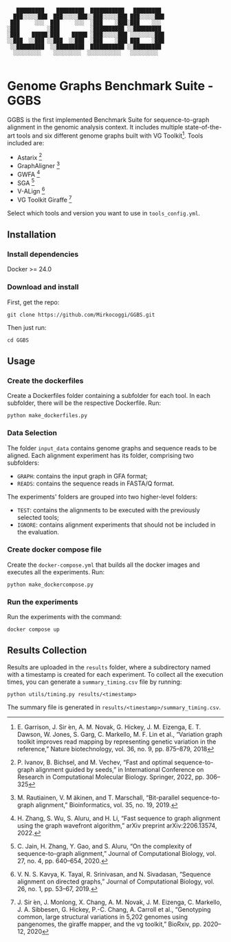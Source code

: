```
   █████████    █████████  ███████████   █████████ 
  ███░░░░░███  ███░░░░░███░░███░░░░░███ ███░░░░░███
 ███     ░░░  ███     ░░░  ░███    ░███░███    ░░░ 
░███         ░███          ░██████████ ░░█████████ 
░███    █████░███    █████ ░███░░░░░███ ░░░░░░░░███
░░███  ░░███ ░░███  ░░███  ░███    ░███ ███    ░███
 ░░█████████  ░░█████████  ███████████ ░░█████████ 
  ░░░░░░░░░    ░░░░░░░░░  ░░░░░░░░░░░   ░░░░░░░░░  
                                                   
```                                                 
                                                   
# Genome Graphs Benchmark Suite - GGBS
GGBS is the first implemented Benchmark Suite for sequence-to-graph alignment in the genomic analysis context. It includes multiple state-of-the-art tools and six different genome graphs built with VG Toolkit[^1]. Tools included are:

- Astarix [^2]
- GraphAligner [^3]
- GWFA [^4]
- SGA [^5]
- V-ALign [^6]
- VG Toolkit Giraffe [^7]

Select which tools and version you want to use in `tools_config.yml`.


## Installation

### Install dependencies
Docker >= 24.0

### Download and install
First, get the repo:
```
git clone https://github.com/Mirkocoggi/GGBS.git
```
Then just run:
```
cd GGBS
```

## Usage

### Create the dockerfiles

Create a Dockerfiles folder containing a subfolder for each tool.
In each subfolder, there will be the respective Dockerfile.
Run:
```
python make_dockerfiles.py
```

### Data Selection

The folder `input_data` contains genome graphs and sequence reads to be aligned.
Each alignment experiment has its folder, comprising two subfolders: 
  - `GRAPH`: contains the input graph in GFA format;
  - `READS`: contains the sequence reads in FASTA/Q format.

The experiments' folders are grouped into two higher-level folders:
  - `TEST`: contains the alignments to be executed with the previously selected tools;
  - `IGNORE`: contains alignment experiments that should not be included in the evaluation.

### Create docker compose file

Create the `docker-compose.yml` that builds all the docker images and executes all the experiments.
Run:
```
python make_dockercompose.py
```
### Run the experiments
Run the experiments with the command:
```       
docker compose up
``` 

## Results Collection
Results are uploaded in the `results` folder, where a subdirectory named with a timestamp is created for each experiment.
To collect all the execution times, you can generate a `summary_timing.csv` file by running:
```
python utils/timing.py results/<timestamp>
```
The summary file is generated in `results/<timestamp>/summary_timing.csv`.

[^1]: E. Garrison, J. Sir ́en, A. M. Novak, G. Hickey, J. M. Eizenga, E. T. Dawson, W. Jones, S. Garg, C. Markello, M. F. Lin et al., “Variation graph toolkit improves read mapping by representing genetic variation in the reference,” Nature biotechnology, vol. 36, no. 9, pp. 875–879, 2018
[^2]: P. Ivanov, B. Bichsel, and M. Vechev, “Fast and optimal sequence-to-graph alignment guided by seeds,” in International Conference on Research in Computational Molecular Biology. Springer, 2022, pp. 306–325
[^3]: M. Rautiainen, V. M ̈akinen, and T. Marschall, “Bit-parallel sequence-to-graph alignment,” Bioinformatics, vol. 35, no. 19, 2019.
[^4]: H. Zhang, S. Wu, S. Aluru, and H. Li, “Fast sequence to graph alignment using the graph wavefront algorithm,” arXiv preprint arXiv:2206.13574, 2022.
[^5]: C. Jain, H. Zhang, Y. Gao, and S. Aluru, “On the complexity of sequence-to-graph alignment,” Journal of Computational Biology, vol. 27, no. 4, pp. 640–654, 2020.
[^6]: V. N. S. Kavya, K. Tayal, R. Srinivasan, and N. Sivadasan, “Sequence alignment on directed graphs,” Journal of Computational Biology, vol. 26, no. 1, pp. 53–67, 2019.
[^7]: J. Sir ́en, J. Monlong, X. Chang, A. M. Novak, J. M. Eizenga, C. Markello, J. A. Sibbesen, G. Hickey, P.-C. Chang, A. Carroll et al., “Genotyping common, large structural variations in 5,202 genomes using pangenomes, the giraffe mapper, and the vg toolkit,” BioRxiv, pp. 2020–12, 2020

